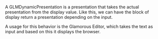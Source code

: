A GLMDynamicPresentation is a presentation that takes the actual presentation from the display value. Like this, we can have the block of display return a presentation depending on the input.A usage for this behavior is the Glamorous Editor, which takes the text as input and based on this it displays the browser.